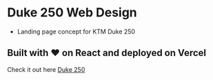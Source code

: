 # Duke 250 Web Design
- Landing page concept for KTM Duke 250
## Built with ❤️ on React and deployed on Vercel
 Check it out here [Duke 250](https://duke250.vercel.app)
